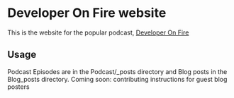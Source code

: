 # Developer On Fire website

This is the website for the popular podcast, [Developer On Fire](https://developeronfire.com)

## Usage

Podcast Episodes are in the Podcast/\_posts directory and Blog posts in the Blog\_posts directory.  Coming soon: contributing instructions for guest blog posters
